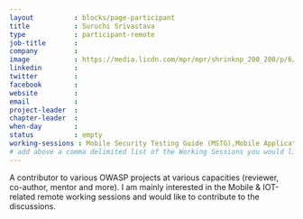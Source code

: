 ```yaml
---
layout          : blocks/page-participant
title           : Suruchi Srivastava
type            : participant-remote
job-title       : 
company         : 
image           : https://media.licdn.com/mpr/mpr/shrinknp_200_200/p/6/005/07c/2d2/244b970.jpg
linkedin        : 
twitter         : 
facebook        : 
website         :
email           : 
project-leader  :
chapter-leader  :
when-day        :
status          : empty
working-sessions : Mobile Security Testing Guide (MSTG),Mobile Application Security Verification Standard (MASVS),Data behind Owasp Top 10 2017,
# add above a comma delimited list of the Working Sessions you would like to attend (use the session's title)
---
```


A contributor to various OWASP projects at various capacities (reviewer, co-author, mentor and more). I am mainly interested in the Mobile & IOT-related remote working sessions and would like to contribute to the discussions.

